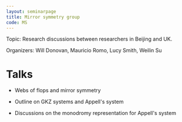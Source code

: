 ```yaml
---
layout: seminarpage
title: Mirror symmetry group
code: MS
---
```


Topic: Research discussions between researchers in Beijing and UK.

Organizers: Will Donovan, Mauricio Romo, Lucy Smith, Weilin Su

# Talks

- Webs of flops and mirror symmetry

- Outline on GKZ systems and Appell's system

- Discussions on the monodromy representation for Appell's system
